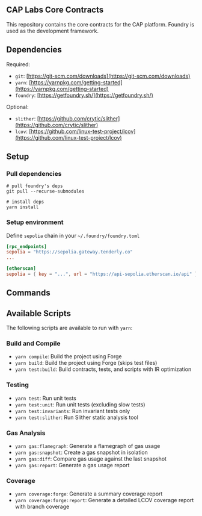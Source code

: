 ## CAP Labs Core Contracts

This repository contains the core contracts for the CAP platform. Foundry is used as the development framework.

## Dependencies

Required:
- `git`: [https://git-scm.com/downloads](https://git-scm.com/downloads)
- `yarn`: [https://yarnpkg.com/getting-started](https://yarnpkg.com/getting-started)
- `foundry`: [https://getfoundry.sh/](https://getfoundry.sh/)

Optional:
- `slither`: [https://github.com/crytic/slither](https://github.com/crytic/slither)
- `lcov`: [https://github.com/linux-test-project/lcov](https://github.com/linux-test-project/lcov)

## Setup

### Pull dependencies

```shell
# pull foundry's deps
git pull --recurse-submodules

# install deps
yarn install
```

### Setup environment

Define `sepolia` chain in your `~/.foundry/foundry.toml`

```toml
[rpc_endpoints]
sepolia = "https://sepolia.gateway.tenderly.co"
...

[etherscan]
sepolia = { key = "...", url = "https://api-sepolia.etherscan.io/api" }
```

## Commands

## Available Scripts

The following scripts are available to run with `yarn`:

### Build and Compile
- `yarn compile`: Build the project using Forge
- `yarn build`: Build the project using Forge (skips test files)
- `yarn test:build`: Build contracts, tests, and scripts with IR optimization

### Testing
- `yarn test`: Run unit tests
- `yarn test:unit`: Run unit tests (excluding slow tests)
- `yarn test:invariants`: Run invariant tests only
- `yarn test:slither`: Run Slither static analysis tool

### Gas Analysis
- `yarn gas:flamegraph`: Generate a flamegraph of gas usage
- `yarn gas:snapshot`: Create a gas snapshot in isolation
- `yarn gas:diff`: Compare gas usage against the last snapshot
- `yarn gas:report`: Generate a gas usage report

### Coverage
- `yarn coverage:forge`: Generate a summary coverage report
- `yarn coverage:forge:report`: Generate a detailed LCOV coverage report with branch coverage


